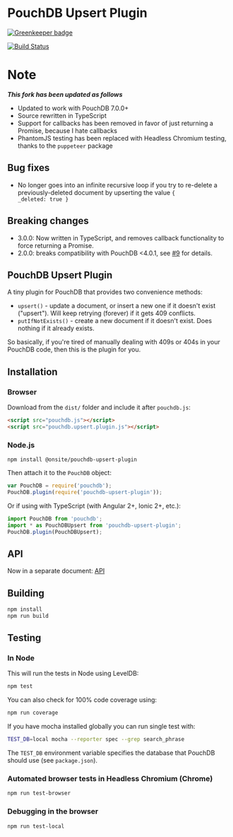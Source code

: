 PouchDB Upsert Plugin
=====

[![Greenkeeper badge](https://badges.greenkeeper.io/pouchdb/upsert.svg)](https://greenkeeper.io/)

[![Build Status](https://travis-ci.org/pouchdb/upsert.svg)](https://travis-ci.org/pouchdb/upsert)


# Note
***This fork has been updated as follows***
- Updated to work with PouchDB 7.0.0+
- Source rewritten in TypeScript
- Support for callbacks has been removed in favor of just returning a Promise, because I hate callbacks
- PhantomJS testing has been replaced with Headless Chromium testing, thanks to the `puppeteer` package

## Bug fixes
- No longer goes into an infinite recursive loop if you try to re-delete a previously-deleted document by upserting the value <code>{ _deleted: true }</code>


Breaking changes
----

* 3.0.0: Now written in TypeScript, and removes callback functionality to force returning a Promise.
* 2.0.0: breaks compatibility with PouchDB <4.0.1, see [#9](https://github.com/pouchdb/upsert/pull/9) for details.

PouchDB Upsert Plugin
------
A tiny plugin for PouchDB that provides two convenience methods:

* `upsert()` - update a document, or insert a new one if it doesn't exist ("upsert"). Will keep retrying (forever) if it gets 409 conflicts.
* `putIfNotExists()` - create a new document if it doesn't exist. Does nothing if it already exists.

So basically, if you're tired of manually dealing with 409s or 404s in your PouchDB code, then this is the plugin for you.

Installation
------

### Browser

Download from the `dist/` folder and include it after `pouchdb.js`:

```html
<script src="pouchdb.js"></script>
<script src="pouchdb.upsert.plugin.js"></script>
```

### Node.js

```
npm install @onsite/pouchdb-upsert-plugin
```

Then attach it to the `PouchDB` object:

```js
var PouchDB = require('pouchdb');
PouchDB.plugin(require('pouchdb-upsert-plugin'));
```

Or if using with TypeScript (with Angular 2+, Ionic 2+, etc.):

```typescript
import PouchDB from 'pouchdb';
import * as PouchDBUpsert from 'pouchdb-upsert-plugin';
PouchDB.plugin(PouchDBUpsert);
```

API
--------

Now in a separate document: [API](docs/API.md)



Building
----
```bash
npm install
npm run build
```


Testing
----

### In Node

This will run the tests in Node using LevelDB:

```bash
npm test
```

You can also check for 100% code coverage using:

```bash
npm run coverage
```


If you have mocha installed globally you can run single test with:
```bash
TEST_DB=local mocha --reporter spec --grep search_phrase
```

The `TEST_DB` environment variable specifies the database that PouchDB should use (see `package.json`).

### Automated browser tests in Headless Chromium (Chrome)

```bash
npm run test-browser
```

### Debugging in the browser

```bash
npm run test-local
```
